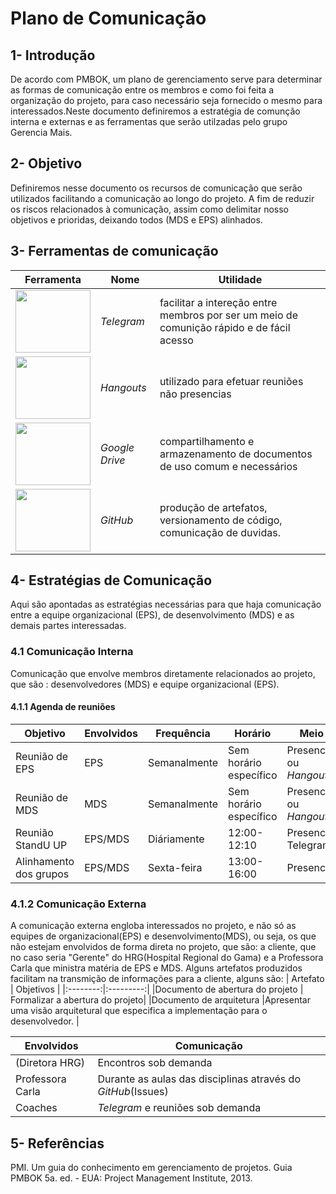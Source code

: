 # Plano de Comunicação
## 1- Introdução
De acordo com PMBOK, um plano de gerenciamento serve para determinar as formas de comunicação entre os membros e como foi feita a organização do projeto, para caso necessário seja fornecido o mesmo para interessados.Neste documento definiremos a estratégia de comunção interna e externas e as ferramentas que serão utilzadas pelo grupo Gerencia Mais.


## 2- Objetivo
Definiremos nesse documento os recursos de comunicação que serão utilizados facilitando a comunicação ao longo do projeto. A fim de reduzir os riscos relacionados à comunicação, assim como delimitar nosso objetivos e prioridas, deixando todos (MDS e EPS) alinhados.

## 3- Ferramentas de comunicação
| Ferramenta | Nome | Utilidade |
| --- | --- | --- |
| <img src="https://raw.githubusercontent.com/wiki/fga-gpp-mds/2017.2-Grupo3/Imagens/Telegram.png" height="100" width="120">  | _Telegram_ | facilitar a intereção entre membros por ser um meio de comunição rápido e de fácil acesso |
| <img src="https://raw.githubusercontent.com/wiki/fga-gpp-mds/2017.2-Grupo3/Imagens/Hangouts.png" height="100" width="120">  | _Hangouts_ | utilizado para efetuar reuniões não presencias |
| <img src="https://raw.githubusercontent.com/wiki/fga-gpp-mds/2017.2-Grupo3/Imagens/drive.png" height="100" width="120">  | _Google Drive_ | compartilhamento e armazenamento de documentos de uso comum e necessários |
| <img src="https://raw.githubusercontent.com/wiki/fga-gpp-mds/2017.2-Grupo3/Imagens/github.png" height="100" width="120">  | _GitHub_ |produção de artefatos, versionamento de código, comunicação de duvidas. |

## 4- Estratégias de Comunicação
Aqui são apontadas as estratégias necessárias para que haja comunicação entre a equipe organizacional (EPS), de desenvolvimento (MDS) e as demais partes interessadas.
### 4.1 Comunicação Interna
Comunicação que envolve membros diretamente relacionados ao projeto, que são : desenvolvedores (MDS) e equipe organizacional (EPS).
#### 4.1.1 Agenda de reuniões
| Objetivo | Envolvidos | Frequência | Horário | Meio |
| --- | --- | --- | --- | --- |
| Reunião de EPS | EPS | Semanalmente | Sem horário específico | Presencial ou _Hangouts_ |
| Reunião de MDS | MDS | Semanalmente | Sem horário específico | Presencial ou _Hangouts_ |
| Reunião StandU UP | EPS/MDS | Diáriamente | 12:00-12:10 | Presencial Telegram |
| Alinhamento dos grupos | EPS/MDS | Sexta-feira | 13:00-16:00 | Presencial |

### 4.1.2 Comunicação Externa
A comunicação externa engloba interessados no projeto, e não só as equipes de organizacional(EPS) e desenvolvimento(MDS), ou seja, os que não estejam envolvidos de forma direta no projeto, que são: a cliente, que no caso seria "Gerente" do HRG(Hospital Regional do Gama) e a Professora Carla que ministra matéria de EPS e MDS. Alguns artefatos produzidos facilitam na transmição de informações para a cliente, alguns são:
| Artefato | Objetivos |
|:--------:|:---------:|
|Documento de abertura do projeto | Formalizar a abertura do projeto|
|Documento de arquitetura |Apresentar uma visão arquitetural que especifica a implementação para o desenvolvedor. |

| Envolvidos | Comunicação |
| --- | --- |
| (Diretora HRG)| Encontros sob demanda |
| Professora Carla | Durante as aulas das disciplinas através do _GitHub_(Issues) |
| Coaches | _Telegram_ e reuniões sob demanda |


## 5- Referências
PMI. Um guia do conhecimento em gerenciamento de projetos. Guia PMBOK 5a. ed. - EUA: Project Management Institute, 2013.
